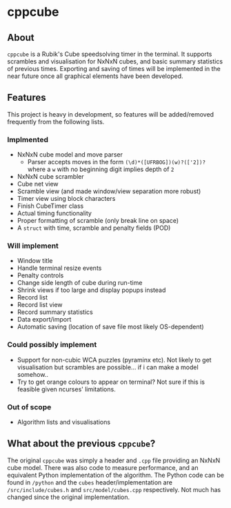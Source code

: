 # cppcube

## About
`cppcube` is a Rubik's Cube speedsolving timer in the terminal. It supports scrambles
and visualisation for NxNxN cubes, and basic summary statistics of previous times.
Exporting and saving of times will be implemented in the near future once
all graphical elements have been developed.

## Features
This project is heavy in development, so features will be added/removed frequently from
the following lists.

### Implmented
- NxNxN cube model and move parser
    - Parser accepts moves in the form `(\d)*([UFRBOG])(w)?(['2])?`
      where a `w` with no beginning digit implies depth of `2`
- NxNxN cube scrambler
- Cube net view
- Scramble view (and made window/view separation more robust)
- Timer view using block characters
- Finish CubeTimer class
- Actual timing functionality
- Proper formatting of scramble (only break line on space)
- A `struct` with time, scramble and penalty fields (POD)

### Will implement
- Window title
- Handle terminal resize events
- Penalty controls
- Change side length of cube during run-time
- Shrink views if too large and display popups instead
- Record list
- Record list view
- Record summary statistics
- Data export/import
- Automatic saving (location of save file most likely OS-dependent)

### Could possibly implement
- Support for non-cubic WCA puzzles (pyraminx etc). Not likely to get visualisation
  but scrambles are possible... if i can make a model somehow..
- Try to get orange colours to appear on terminal? Not sure if this is feasible given
  ncurses' limitations.

### Out of scope
- Algorithm lists and visualisations

## What about the previous `cppcube`?
The original `cppcube` was simply a header and `.cpp` file providing an
NxNxN cube model. There was also code to measure performance, and an equivalent
Python implementation of the algorithm. The Python code can be found in `/python`
and the `cubes` header/implementation are `/src/include/cubes.h` and 
`src/model/cubes.cpp` respectively. Not much has changed since the original implementation.
